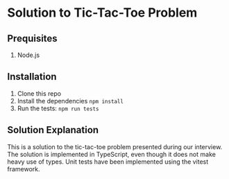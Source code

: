 # Solution to Tic-Tac-Toe Problem

## Prequisites

1. Node.js

## Installation

1. Clone this repo
1. Install the dependencies `npm install`
1. Run the tests: `npm run tests`

## Solution Explanation

This is a solution to the tic-tac-toe problem presented during our interview. The solution is implemented in TypeScript, even though it does not make heavy use of types. Unit tests have been implemented using the vitest framework.
